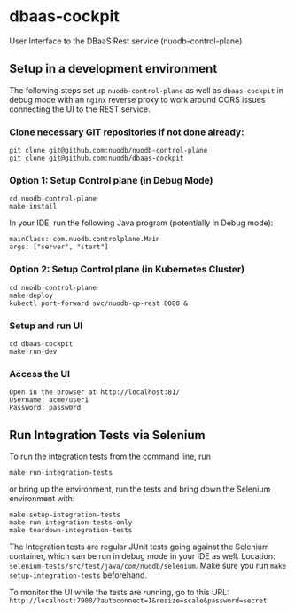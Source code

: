 # dbaas-cockpit

User Interface to the DBaaS Rest service (nuodb-control-plane)

## Setup in a development environment

The following steps set up `nuodb-control-plane` as well as `dbaas-cockpit` in debug mode with an `nginx` reverse proxy to work around CORS issues connecting the UI to the REST service.

### Clone necessary GIT repositories if not done already:

```
git clone git@github.com:nuodb/nuodb-control-plane
git clone git@github.com:nuodb/dbaas-cockpit
```

### Option 1: Setup Control plane (in Debug Mode)

```
cd nuodb-control-plane
make install
```

In your IDE, run the following Java program (potentially in Debug mode):

```
mainClass: com.nuodb.controlplane.Main
args: ["server", "start"]
```

### Option 2: Setup Control plane (in Kubernetes Cluster)

```
cd nuodb-control-plane
make deploy
kubectl port-forward svc/nuodb-cp-rest 8080 &
```

### Setup and run UI

```
cd dbaas-cockpit
make run-dev
```

### Access the UI

```
Open in the browser at http://localhost:81/
Username: acme/user1
Password: passw0rd
```

## Run Integration Tests via Selenium

To run the integration tests from the command line, run

```
make run-integration-tests
```

or bring up the environment, run the tests and bring down the Selenium environment with:

```
make setup-integration-tests
make run-integration-tests-only
make teardown-integration-tests
```

The Integration tests are regular JUnit tests going against the Selenium container, which can be run in debug mode in your IDE as well. Location: ```selenium-tests/src/test/java/com/nuodb/selenium```. Make sure you run ```make setup-integration-tests``` beforehand.

To monitor the UI while the tests are running, go to this URL: ```http://localhost:7900/?autoconnect=1&resize=scale&password=secret⁠```
